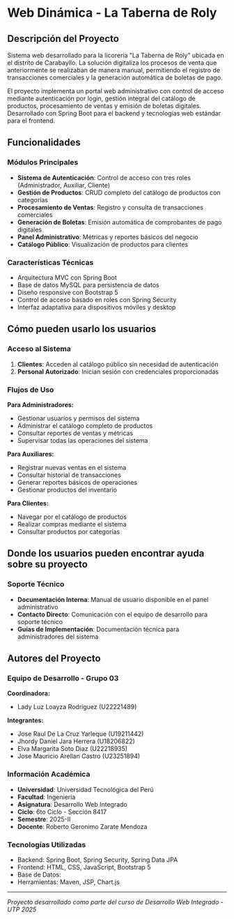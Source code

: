 # Web Dinámica - La Taberna de Roly

## Descripción del Proyecto

Sistema web desarrollado para la licorería "La Taberna de Roly" ubicada en el distrito de Carabayllo. La solución digitaliza los procesos de venta que anteriormente se realizaban de manera manual, permitiendo el registro de transacciones comerciales y la generación automática de boletas de pago.

El proyecto implementa un portal web administrativo con control de acceso mediante autenticación por login, gestión integral del catálogo de productos, procesamiento de ventas y emisión de boletas digitales. Desarrollado con Spring Boot para el backend y tecnologías web estándar para el frontend.

## Funcionalidades

### Módulos Principales

- **Sistema de Autenticación**: Control de acceso con tres roles (Administrador, Auxiliar, Cliente)
- **Gestión de Productos**: CRUD completo del catálogo de productos con categorías
- **Procesamiento de Ventas**: Registro y consulta de transacciones comerciales
- **Generación de Boletas**: Emisión automática de comprobantes de pago digitales
- **Panel Administrativo**: Métricas y reportes básicos del negocio
- **Catálogo Público**: Visualización de productos para clientes

### Características Técnicas

- Arquitectura MVC con Spring Boot
- Base de datos MySQL para persistencia de datos
- Diseño responsive con Bootstrap 5
- Control de acceso basado en roles con Spring Security
- Interfaz adaptativa para dispositivos móviles y desktop

## Cómo pueden usarlo los usuarios

### Acceso al Sistema

1. **Clientes**: Acceden al catálogo público sin necesidad de autenticación
2. **Personal Autorizado**: Inician sesión con credenciales proporcionadas

### Flujos de Uso

**Para Administradores:**
- Gestionar usuarios y permisos del sistema
- Administrar el catálogo completo de productos
- Consultar reportes de ventas y métricas
- Supervisar todas las operaciones del sistema

**Para Auxiliares:**
- Registrar nuevas ventas en el sistema
- Consultar historial de transacciones
- Generar reportes básicos de operaciones
- Gestionar productos del inventario

**Para Clientes:**
- Navegar por el catálogo de productos
- Realizar compras mediante el sistema
- Consultar productos por categorías

## Donde los usuarios pueden encontrar ayuda sobre su proyecto

### Soporte Técnico

- **Documentación Interna**: Manual de usuario disponible en el panel administrativo
- **Contacto Directo**: Comunicación con el equipo de desarrollo para soporte técnico
- **Guías de Implementación**: Documentación técnica para administradores del sistema

## Autores del Proyecto

### Equipo de Desarrollo - Grupo 03

**Coordinadora:**
- Lady Luz Loayza Rodriguez (U22221489)

**Integrantes:**
- Jose Raul De La Cruz Yarleque (U19211442)
- Jhordy Daniel Jara Herrera (U18206822)
- Elva Margarita Soto Diaz (U22218935)
- Jose Mauricio Arellan Castro (U23251894)

### Información Académica
- **Universidad**: Universidad Tecnológica del Perú
- **Facultad**: Ingeniería
- **Asignatura**: Desarrollo Web Integrado
- **Ciclo**: 6to Ciclo - Sección 8417
- **Semestre**: 2025-II
- **Docente**: Roberto Geronimo Zarate Mendoza

### Tecnologías Utilizadas
- Backend: Spring Boot, Spring Security, Spring Data JPA
- Frontend: HTML, CSS, JavaScript, Bootstrap 5
- Base de Datos: 
- Herramientas: Maven, JSP, Chart.js

---
*Proyecto desarrollado como parte del curso de Desarrollo Web Integrado - UTP 2025*
